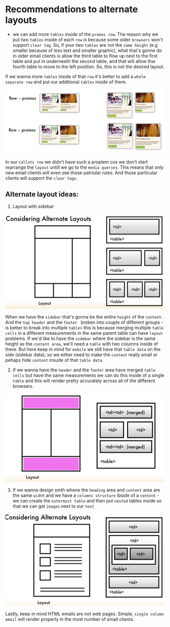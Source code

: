 # Recommendations to alternate layouts

- we can add more `tables` inside of the `promos row`. The reason why we put two `tables` inside of each `row`  is because some older `browsers` won't support `clear tag`. So, if your two `tables` are not the `same height` (e.g smaller because of less text and smaller graphic), what that's gonne do in older email clients is allow the third table to flow up next to the first table and put in underneeth the second table, and that will allow thw fourth table to move to the left position. So, this is not the desired layout.

If we wanna more `tables` inside of that `row` it's better to add a `whole separate row` and put our additional `tables` inside of there. 

![more-tables-row](../more-tables-row.png)

In our `callots row` we didn't have such a proplem cos we don't start rearrange the `layout` untill we go to the `media queries`. This means that only new email clients will even see those patriular rules. And those particular clients will support the `clear tags`.

## Alternate layout ideas:

1. Layout with sidebar

![sidebar-layout](../sidebar-layout.png)

When we have the `sidebar` that's gonna be the entire `height` of the `content`. And the `top header` and the `footer ` broken into couple of different groups - is better to break into multiple `tables` this is because merging multiple `table cells` in a different measurements  in the same parent table can have `layout` problems. If we'd like to have the `sidebar` where the sidebar is the same height as the `content area`, we'll need a `table` with two columns inside of there. But here keep in mind for `mobile` we still have that `table data` on the side (sidebar data); so we either need to make the `content` really small or pehaps hide `content` insude of that `table data`. 

2. If we wanna have the `header` and the `footer` area have merged `table cells` but have the same measurements we can do this inside of a single `table` and this will render pretty accurately across all of the different browsers. 

![layout-2](../layout-2.png)

3. If we wanna design smth whene the `heading` area and `content` area are the same `width` and we have a `columns structure` ibside of a `content` - we can create the `outermost table` and then put `nested` tables inside so that we can get `images` next to our `text`

![layout-3](../layout-3.png)

Lastly, keep in mind HTML emails are not web pages. Simple, `single column email` will render properly in the most number of email clients. 